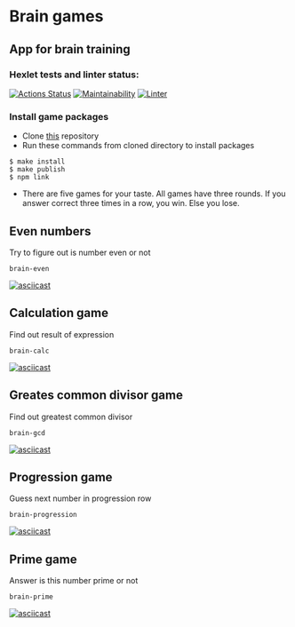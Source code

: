 # Brain games
## App for brain training
### Hexlet tests and linter status:
[![Actions Status](https://github.com/ldolohov/frontend-project-lvl1/workflows/hexlet-check/badge.svg)](https://github.com/ldolohov/frontend-project-lvl1/actions?query=workflow%3Ahexlet-check)
[![Maintainability](https://api.codeclimate.com/v1/badges/c31c34a532ed2e23e614/maintainability)](https://codeclimate.com/github/ldolohov/frontend-project-lvl1/maintainability)
[![Linter](https://github.com/ldolohov/frontend-project-lvl1/workflows/Make-lint/badge.svg)](https://github.com/ldolohov/frontend-project-lvl1/actions?query=workflow%3AMake-lint)

### Install game packages

- Clone [this](https://github.com/ldolohov/frontend-project-lvl1) repository
- Run these commands from cloned directory to install packages
```
$ make install
$ make publish
$ npm link
```
- There are five games for your taste. All games have three rounds. If you answer correct three times in a row, you win. Else you lose.

## Even numbers
Try to figure out is number even or not
```
brain-even
```

[![asciicast](https://asciinema.org/a/PNJ8dpcjZoWNJv1hvArbdg1OD.svg)](https://asciinema.org/a/PNJ8dpcjZoWNJv1hvArbdg1OD)

## Calculation game
Find out result of expression
```
brain-calc
```

[![asciicast](https://asciinema.org/a/376191.svg)](https://asciinema.org/a/376191)

## Greates common divisor game
Find out greatest common divisor
```
brain-gcd
```
[![asciicast](https://asciinema.org/a/4r4P81YtqMO2CedYfP6mBXxJp.svg)](https://asciinema.org/a/4r4P81YtqMO2CedYfP6mBXxJp)

## Progression game
Guess next number in progression row
```
brain-progression
```
[![asciicast](https://asciinema.org/a/GhfSNGDndSkto8kWCUdCdtCZ5.svg)](https://asciinema.org/a/GhfSNGDndSkto8kWCUdCdtCZ5)

## Prime game
Answer is this number prime or not
```
brain-prime
```
[![asciicast](https://asciinema.org/a/g85z2szzSua6FzcU35HkZv8Nm.svg)](https://asciinema.org/a/g85z2szzSua6FzcU35HkZv8Nm)
